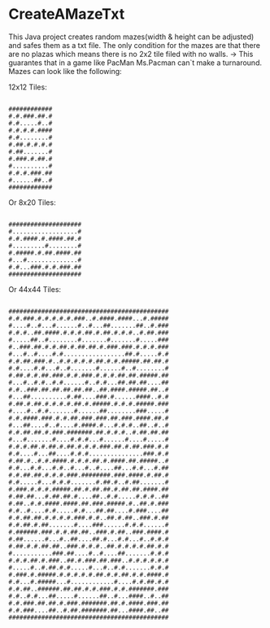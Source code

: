 # CreateAMazeTxt
This Java project creates random mazes(width & height can be adjusted) and safes them as a txt file.
The only condition for the mazes are that there are no plazas which means there is no 2x2 tile filed with no walls.
-> This guarantes that in a game like PacMan Ms.Pacman can`t make a turnaround.
Mazes can look like the following:

12x12 Tiles:

<pre><code>
############
#.#.###.##.#
#.#.....#..#
#.#.#.#.####
#.#........#
#.##.#.#.#.#
#.##.......#
#.###.#.##.#
#..........#
#.#.#.###.##
#......##..#
############
</pre></code>

Or 8x20 Tiles:
<pre><code>
####################
#..................#
#.#.####.#.####.##.#
#.........#........#
#.#####.#.##.####.##
#...#..............#
#.#...###.#.#.###.##
####################
</pre></code>

Or 44x44 Tiles:
<pre><code>
############################################
#.#.###.#.#.#.#.#.###..#.####.####...#.#####
#....#..#...#......#..#...##.......##..#.###
#.#.#..##.####.#.#.#.##.#.##.#.#.#..#.##.###
#.....##..#........#.......#.......#.....###
#..###.##.#.#.##.#.##.##.#.###.###.#.#.#.###
#...#..#....#.#.................##.#.....#.#
#.#.##.###.#..#.#.#.#.#.##.#.#.#####.##.##.#
#.#....#.#...#..#.......#......#..#........#
#.##.#.#.##.###.#.#.###.#.#.#.##.##.#####.##
#...#..#.#..#.#......#..#.#...##.##.##....##
#.#..###.##.##.##.##.##..##.####.#####.##..#
#...##..........#.##....###.#......####..#.#
#.##.#.##.#.#.#.#.##.#.#####.#.#.#.#####.###
#....#..#.#.......#......##........###.....#
#.#.####.###.#.#.##.###.###.##.###.####.##.#
#...##....#..#....#.####.#...#.#.#..##..#..#
#.#.##.##.#.###.#######.##.#.#.#..#.##.##.##
#...#.......#....#.#.#...#......#....#.....#
#.#.#.##.#.##.#.##.#.#.#.###.##.#.##.###.#.#
#.#....#...##....#.#.#...............###.#.#
#.##.#..#.#.####.#.#.#.##.#.####.##.#####..#
#.#...#.#...#.#..#...#..#....##...#.#...#.##
#.#.##.##.#.#.#.###.########.###.####.#.##.#
#.#.....#...#.#.#.......#.##.#..#.##.......#
#.###.#.#.#.#####.##.#.##.##.#.##.##.####.##
#.##.##...#.##.##.#....##..#.#.....#.#.#..##
#.##..#.#.####.####.##.###.#####.#..##.#.###
#.#..#....#.#.....#.#...##.##....#.###....##
#.#.##.##.#.#.#.#.###.#.#..##.#.##..###.#.##
#.#.##.#.##.......#....###......#.#.#......#
#.######.###.#.#.##.##..###.#.##..###.####.#
#.##......#...#..##....##.#...#.#...#..#.#.#
#.##.#.#.##.##..###.#.#.#..##.#.#.#.#.##.#.#
#...........###.##....#..#....##.......#.#.#
#.#.#.##.#.###..##.#.###.##.###..#.#.#.#.#.#
#.....#..#.##.#.#.....#...#..#.#.......#.#.#
#.###.#.#####.#.#.#.#.#.##.#.#.##.#.#.####.#
#.#...#.#####...#............#....#.#.##.#.#
#.#.##..######.##.##.#.#.###.#.#.#######.###
#.#..#.#...##.....#......##..#...####..#..##
#.#.###.##.##.#.###.#######.##.#.####.###.##
#.#.###....##..#.##.#######.##...####.##..##
############################################
</pre></code>
